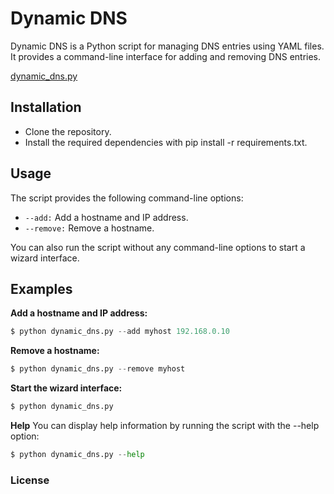 # Dynamic DNS
Dynamic DNS is a Python script for managing DNS entries using YAML files. It provides a command-line interface for adding and removing DNS entries.

[dynamic_dns.py](2_ansible_config/dynamic_dns.py)
## Installation
* Clone the repository.
* Install the required dependencies with pip install -r requirements.txt.

## Usage
The script provides the following command-line options:

* `--add:` Add a hostname and IP address.
* `--remove:` Remove a hostname.

You can also run the script without any command-line options to start a wizard interface.

## Examples
**Add a hostname and IP address:**

```python
$ python dynamic_dns.py --add myhost 192.168.0.10
```

**Remove a hostname:**
```python 
$ python dynamic_dns.py --remove myhost
```

**Start the wizard interface:**
```python 
$ python dynamic_dns.py
```

**Help**
You can display help information by running the script with the --help option:
```python
$ python dynamic_dns.py --help
```
### License
